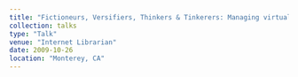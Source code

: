 ```yaml
---
title: "Fictioneurs, Versifiers, Thinkers & Tinkerers: Managing virtual collections across platforms in the Web 2.0 era"
collection: talks
type: "Talk"
venue: "Internet Librarian"
date: 2009-10-26
location: "Monterey, CA"
---
```

